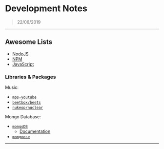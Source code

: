 # Development Notes

> 22/06/2019

---

## Awesome Lists

- [NodeJS](https://github.com/sindresorhus/awesome-nodejs)
- [NPM](https://github.com/sindresorhus/awesome-npm)
- [JavaScript](https://github.com/sorrycc/awesome-javascript)

### Libraries & Packages

Music:

- [`mps-youtube`](https://github.com/mps-youtube/mps-youtube)
- [`beetbox/beets`](https://github.com/beetbox/beets)
- [`nukeop/nuclear`](https://github.com/nukeop/nuclear)

Mongo Database:

- [`mongoDB`](https://github.com/mongodb/node-mongodb-native)
  - [Documentation](https://docs.mongodb.com/)
- [`mongoose`](https://github.com/Automattic/mongoose)

---
